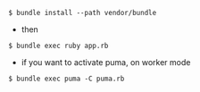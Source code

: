 ```
$ bundle install --path vendor/bundle
```

- then

```
$ bundle exec ruby app.rb
```

- if you want to activate puma, on worker mode

```
$ bundle exec puma -C puma.rb
```
